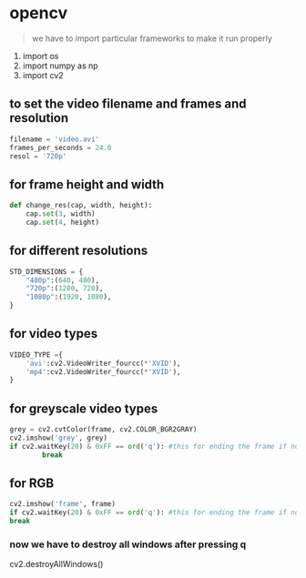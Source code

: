 # opencv 
>we have to import particular frameworks to make it run properly
1. import os
2. import numpy as np
3. import cv2

## to set the video filename and frames and resolution
```python
filename = 'video.avi'
frames_per_seconds = 24.0
resol = '720p'
```
## for frame height and width
```python
def change_res(cap, width, height):
    cap.set(3, width)
    cap.set(4, height)
```
## for different resolutions
```python
STD_DIMENSIONS = {
    "480p":(640, 480),
    "720p":(1280, 720),
    "1080p":(1920, 1080),
}
```
## for video types
```python 
VIDEO_TYPE ={
    'avi':cv2.VideoWriter_fourcc(*'XVID'),
    'mp4':cv2.VideoWriter_fourcc(*'XVID'),
}
```
## for greyscale video types
```python
grey = cv2.cvtColor(frame, cv2.COLOR_BGR2GRAY)
cv2.imshow('grey', grey)
if cv2.waitKey(20) & 0xFF == ord('q'): #this for ending the frame if not it keeps on recording
        break
```
## for RGB
```python
cv2.imshow('frame', frame)
if cv2.waitKey(20) & 0xFF == ord('q'): #this for ending the frame if not it keeps on recording
break
```
### now we have to destroy all windows after pressing q
cv2.destroyAllWindows()

